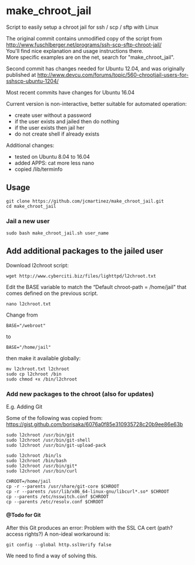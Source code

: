 # make_chroot_jail
Script to easily setup a chroot jail for ssh / scp / sftp with Linux

The original commit contains unmodified copy of the script from  
http://www.fuschlberger.net/programs/ssh-scp-sftp-chroot-jail/  
You'll find nice explanation and usage instructions there.  
More specific examples are on the net, search for "make_chroot_jail".

Second commit has changes needed for Ubuntu 12.04, and was originally published at
http://www.devcu.com/forums/topic/560-chrootjail-users-for-sshscp-ubuntu-1204/

Most recent commits have changes for Ubuntu 16.04

Current version is non-interactive, better suitable for automated operation:
 * create user without a password
 * if the user exists and jailed then do nothing
 * if the user exists then jail her
 * do not create shell if already exists

Additional changes:
 * tested on Ubuntu 8.04 to 16.04
 * added APPS: cat more less nano
 * copied /lib/terminfo
 
## Usage

```{r, engine='bash', count_lines}
git clone https://github.com/jcmartinez/make_chroot_jail.git
cd make_chroot_jail
```

### Jail a new user
```{r, engine='bash', count_lines}
sudo bash make_chroot_jail.sh user_name
```

## Add additional packages to the jailed user

Download l2chroot script:

```{r, engine='bash', count_lines}
wget http://www.cyberciti.biz/files/lighttpd/l2chroot.txt
```

Edit the BASE variable to match the “Default chroot-path = /home/jail" that comes defined on the previous script.

```{r, engine='bash', count_lines}
nano l2chroot.txt
```

Change from 

```{r, engine='bash', count_lines}
BASE="/webroot"
```

to 

```{r, engine='bash', count_lines}
BASE="/home/jail"
```

then make it available globally: 

```{r, engine='bash', count_lines}
mv l2chroot.txt l2chroot
sudo cp l2chroot /bin
sudo chmod +x /bin/l2chroot
```

### Add new packages to the chroot (also for updates)

E.g. Adding Git

Some of the following was copied from: https://gist.github.com/borisaka/6076a0f85e310935728c20b9ee86e63b

```{r, engine='bash', count_lines}
sudo l2chroot /usr/bin/git
sudo l2chroot /usr/bin/git-shell
sudo l2chroot /usr/bin/git-upload-pack

sudo l2chroot /bin/ls 
sudo l2chroot /bin/bash 
sudo l2chroot /usr/bin/git*
sudo l2chroot /usr/bin/curl
```

```{r, engine='bash', count_lines}
CHROOT=/home/jail
cp -r --parents /usr/share/git-core $CHROOT
cp -r --parents /usr/lib/x86_64-linux-gnu/libcurl*.so* $CHROOT
cp --parents /etc/nsswitch.conf $CHROOT
cp --parents /etc/resolv.conf $CHROOT
```

#### @Todo for Git

After this Git produces an error: Problem with the SSL CA cert (path? access rights?)
A non-ideal workaround is:

```{r, engine='bash', count_lines}
git config --global http.sslVerify false
```

We need to find a way of solving this.

